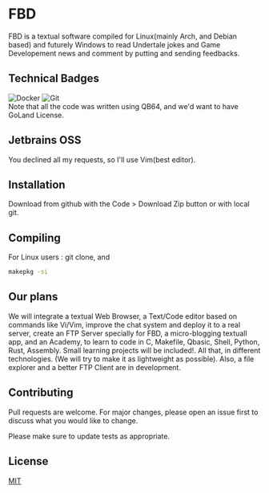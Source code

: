 # FBD

FBD is a textual software compiled for Linux(mainly Arch, and Debian based) and futurely Windows to read Undertale jokes and Game Developement news and comment by putting and sending feedbacks. 

## Technical Badges
![Docker](https://img.shields.io/badge/docker-%230db7ed.svg?style=for-the-badge&logo=docker&logoColor=white)
![Git](https://img.shields.io/badge/git-%23F05033.svg?style=for-the-badge&logo=git&logoColor=white) <br>
Note that all the code was written using QB64, and we'd want to have GoLand License.

## Jetbrains OSS
You declined all my requests, so I'll use Vim(best editor).

## Installation
Download from github with the Code > Download Zip button or with local git.

## Compiling

For Linux users : git clone, and
```bash
makepkg -si
```

## Our plans
We will integrate a textual Web Browser, a Text/Code editor based on commands like Vi/Vim, improve the chat system and deploy it to a real server, create an FTP Server specially for FBD, a micro-blogging textuall app, and an Academy, to learn to code in C, Makefile, Qbasic, Shell, Python, Rust, Assembly. Small learning projects will be included!. All that, in different technologies. (We will try to make it as lightweight as possible). Also, a file explorer and a better FTP Client are in development.

## Contributing

Pull requests are welcome. For major changes, please open an issue first
to discuss what you would like to change.

Please make sure to update tests as appropriate.

## License

[MIT](https://choosealicense.com/licenses/mit/)
